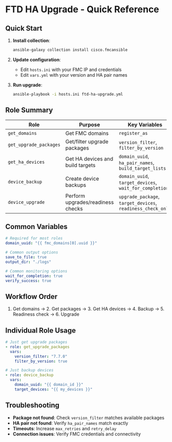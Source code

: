 # FTD HA Upgrade - Quick Reference

## Quick Start

1. **Install collection**:
   ```bash
   ansible-galaxy collection install cisco.fmcansible
   ```

2. **Update configuration**:
   - Edit `hosts.ini` with your FMC IP and credentials
   - Edit `vars.yml` with your version and HA pair names

3. **Run upgrade**:
   ```bash
   ansible-playbook -i hosts.ini ftd-ha-upgrade.yml
   ```

## Role Summary

| Role | Purpose | Key Variables |
|------|---------|---------------|
| `get_domains` | Get FMC domains | `register_as` |
| `get_upgrade_packages` | Get/filter upgrade packages | `version_filter`, `filter_by_version` |
| `get_ha_devices` | Get HA devices and build targets | `domain_uuid`, `ha_pair_names`, `build_target_lists` |
| `device_backup` | Create device backups | `domain_uuid`, `target_devices`, `wait_for_completion` |
| `device_upgrade` | Perform upgrades/readiness checks | `upgrade_package`, `target_devices`, `readiness_check_only` |

## Common Variables

```yaml
# Required for most roles
domain_uuid: "{{ fmc_domains[0].uuid }}"

# Common output options
save_to_file: true
output_dir: "./logs"

# Common monitoring options
wait_for_completion: true
verify_success: true
```

## Workflow Order

1. Get domains → 2. Get packages → 3. Get HA devices → 4. Backup → 5. Readiness check → 6. Upgrade

## Individual Role Usage

```yaml
# Just get upgrade packages
- role: get_upgrade_packages
  vars:
    version_filter: "7.7.0"
    filter_by_version: true

# Just backup devices
- role: device_backup
  vars:
    domain_uuid: "{{ domain_id }}"
    target_devices: "{{ my_devices }}"
```

## Troubleshooting

- **Package not found**: Check `version_filter` matches available packages
- **HA pair not found**: Verify `ha_pair_names` match exactly
- **Timeouts**: Increase `max_retries` and `retry_delay`
- **Connection issues**: Verify FMC credentials and connectivity
